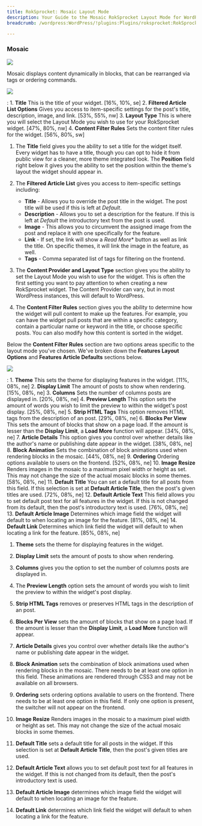 ```yaml
---
title: RokSprocket: Mosaic Layout Mode
description: Your Guide to the Mosaic RokSprocket Layout Mode for WordPress
breadcrumb: /wordpress:WordPress/!plugins:Plugins/roksprocket:RokSprocket

---
```


### Mosaic

![][mosaic]

Mosaic displays content dynamically in blocks, that can be rearranged via tags or ordering commands.

![][mosaic1]

:   1. **Title** This is the title of your widget. [16%, 10%, se]
    2. **Filtered Article List Options** Gives you access to item-specific settings for the post's title, description, image, and link. [53%, 55%, nw]
    3. **Layout Type** This is where you will select the Layout Mode you wish to use for your RokSprocket widget. [47%, 80%, nw]
    4. **Content Filter Rules** Sets the content filter rules for the widget. [56%, 80%, sw]

1. The **Title** field gives you the ability to set a title for the widget itself. Every widget has to have a title, though you can opt to hide it from public view for a cleaner, more theme integrated look. The **Position** field right below it gives you the ability to set the position within the theme's layout the widget should appear in.

2. The **Filtered Article List** gives you access to item-specific settings including:

    * **Title** - Allows you to override the post title in the widget. The post title will be used if this is left at *Default*.
    * **Description** - Allows you to set a description for the feature. If this is left at *Default* the introductory text from the post is used. 
    * **Image** - This allows you to circumvent the assigned image from the post and replace it with one specifically for the feature. 
    * **Link** - If set, the link will show a *Read More** button as well as link the title. On specific themes, it will link the image in the feature, as well.
    * **Tags** - Comma separated list of tags for filtering on the frontend.

3. The **Content Provider and Layout Type** section gives you the ability to set the Layout Mode you wish to use for the widget. This is often the first setting you want to pay attention to when creating a new RokSprocket widget. The Content Provider can vary, but in most WordPress instances, this will default to WordPress.

4. The **Content Filter Rules** section gives you the ability to determine how the widget will pull content to make up the features. For example, you can have the widget pull posts that are within a specific category, contain a particular name or keyword in the title, or choose specific posts. You can also modify how this content is sorted in the widget.

Below the **Content Filter Rules** section are two options areas specific to the layout mode you've chosen. We've broken down the **Features Layout Options** and **Features Article Defaults** sections below.

![][mosaic_2]

:   1. **Theme** This sets the theme for displaying features in the widget. [11%, 08%, ne]
    2. **Display Limit** The amount of posts to show when rendering. [15%, 08%, ne]
    3. **Columns** Sets the number of columns posts are displayed in. [20%, 08%, ne]
    4. **Preview Length** This option sets the amount of words you wish to limit the preview to within the widget's post display. [25%, 08%, ne]
    5. **Strip HTML Tags** This option removes HTML tags from the description of an post. [29%, 08%, ne]
    6. **Blocks Per View** This sets the amount of blocks that show on a page load. If the amount is lesser than the **Display Limit**, a **Load More** function will appear. [34%, 08%, ne]
    7. **Article Details** This option gives you control over whether details like the author's name or publishing date appear in the widget. [38%, 08%, ne]
    8. **Block Animation** Sets the combination of block animations used when rendering blocks in the mosaic. [44%, 08%, ne]
    9. **Ordering** Ordering options available to users on the frontend. [52%, 08%, ne]
    10. **Image Resize** Renders images in the mosaic to a maximum pixel width or height as set. This may not change the size of the actual mosaic blocks in some themes. [58%, 08%, ne]
    11. **Default Title** You can set a default title for all posts from this field. If this selection is set at **Default Article Title**, then the post's given titles are used. [72%, 08%, ne]
    12. **Default Article Text** This field allows you to set default post text for all features in the widget. If this is not changed from its default, then the post's introductory text is used. [76%, 08%, ne]
    13. **Default Article Image** Determines which image field the widget will default to when locating an image for the feature. [81%, 08%, ne]
    14. **Default Link** Determines which link field the widget will default to when locating a link for the feature. [85%, 08%, ne]

1. **Theme** sets the theme for displaying features in the widget.

2. **Display Limit** sets the amount of posts to show when rendering.

3. **Columns** gives you the option to set the number of columns posts are displayed in.

4. The **Preview Length** option sets the amount of words you wish to limit the preview to within the widget's post display.

5. **Strip HTML Tags** removes or preserves HTML tags in the description of an post.

6. **Blocks Per View** sets the amount of blocks that show on a page load. If the amount is lesser than the **Display Limit**, a **Load More** function will appear.

7. **Article Details** gives you control over whether details like the author's name or publishing date appear in the widget.

8. **Block Animation** sets the combination of block animations used when rendering blocks in the mosaic. There needs to be at least one option in this field. These animations are rendered through CSS3 and may not be available on all browsers. 

9. **Ordering** sets ordering options available to users on the frontend. There needs to be at least one option in this field. If only one option is present, the switcher will not appear on the frontend.

10. **Image Resize** Renders images in the mosaic to a maximum pixel width or height as set. This may not change the size of the actual mosaic blocks in some themes.

11. **Default Title** sets a default title for all posts in the widget. If this selection is set at **Default Article Title**, then the post's given titles are used.

12. **Default Article Text** allows you to set default post text for all features in the widget. If this is not changed from its default, then the post's introductory text is used.

13. **Default Article Image** determines which image field the widget will default to when locating an image for the feature.

14. **Default Link** determines which link field the widget will default to when locating a link for the feature.

[mosaic]: assets/mosaic.png
[mosaic_link]: mosaic_mode.md
[mosaic_1]: assets/mosaic_1.png
[mosaic_2]: assets/mosaic_2.png
[mosaic1]: assets/wp_roksprocket_mosaic_1.png